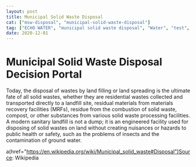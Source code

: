 ```yaml
---
layout: post
title: Municipal Solid Waste Disposal
cat: ["msw-disposal", "municipal-solid-waste-disposal"]
tag: ["ECHO WATER", "municipal solid waste disposal", "Water", "test", "MSW", "MSW Disposal"]
date: 2020-12-01
---
```



Municipal Solid Waste Disposal Decision Portal 
=============================================

Today, the disposal of wastes by land filling or land spreading is the ultimate fate of all solid wastes, whether they are residential wastes collected and transported directly to a landfill site, residual materials from materials recovery facilities (MRFs), residue from the combustion of solid waste, compost, or other substances from various solid waste processing facilities. A modern sanitary landfill is not a dump; it is an engineered facility used for disposing of solid wastes on land without creating nuisances or hazards to public health or safety, such as the problems of insects and the contamination of ground water. 

a(href="https://en.wikipedia.org/wiki/Municipal_solid_waste#Disposal")Source: Wikipedia
